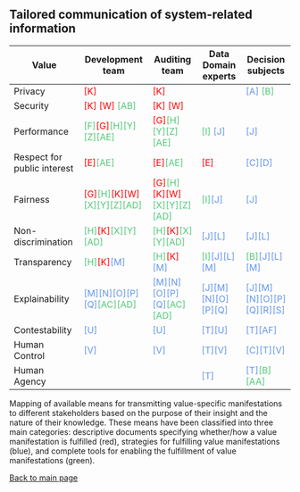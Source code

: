 ## Tailored communication of system-related information

| Value       | Development team  | Auditing team  | Data Domain experts | Decision subjects |
| ----------- | ----------------- | -------------- | ------------------- | ------------------
| Privacy     | <span style="color:red">[K]</span> | <span style="color:red">[K]</span> | |<span style="color:#6495ED">[A]</span>  <span style="color:#50C878">[B]</span> 
| Security | <span style="color:red">[K]</span> <span style="color:red">[W]</span> <span style="color:#50C878">[AB]</span> | <span style="color:red">[K]</span> <span style="color:red">[W]</span>  
|Performance | <span style="color:#50C878">[F]</span><span style="color:red">[G]</span><span style="color:#50C878">[H]</span><span style="color:#50C878">[Y]</span><span style="color:#50C878">[Z]</span><span style="color:#50C878">[AE]</span> | <span style="color:red">[G]</span><span style="color:#50C878">[H]</span><span style="color:#50C878">[Y]</span><span style="color:#50C878">[Z]</span><span style="color:#50C878">[AE]</span> |<span style="color:#50C878">[I]</span> <span style="color:#6495ED">[J]</span>| <span style="color:#6495ED">[J]</span>
| Respect for public interest | <span style="color:red">[E]</span><span style="color:#50C878">[AE]</span> |<span style="color:red">[E]</span><span style="color:#50C878">[AE]</span> |<span style="color:red">[E]</span> |<span style="color:#6495ED">[C]</span><span style="color:#6495ED">[D]</span> 
| Fairness | <span style="color:red">[G]</span><span style="color:#50C878">[H]</span><span style="color:red">[K]</span><span style="color:red">[W]</span><span style="color:#50C878">[X]</span><span style="color:#50C878">[Y]</span><span style="color:#50C878">[Z]</span><span style="color:#50C878">[AD]</span>| <span style="color:red">[G]</span><span style="color:#50C878">[H]</span><span style="color:red">[K]</span><span style="color:red">[W]</span><span style="color:#50C878">[X]</span><span style="color:#50C878">[Y]</span><span style="color:#50C878">[Z]</span><span style="color:#50C878">[AD]</span> |<span style="color:#50C878">[I]</span><span style="color:#6495ED">[J]</span>|<span style="color:#6495ED">[J]</span>
| Non-discrimination | <span style="color:#50C878">[H]</span><span style="color:red">[K]</span><span style="color:#50C878">[X]</span><span style="color:#50C878">[Y]</span><span style="color:#50C878">[AD]</span> |<span style="color:#50C878">[H]</span><span style="color:red">[K]</span><span style="color:#50C878">[X]</span><span style="color:#50C878">[Y]</span><span style="color:#50C878">[AD]</span> |<span style="color:#6495ED">[J]</span><span style="color:#6495ED">[L]</span>| <span style="color:#6495ED">[J]</span><span style="color:#6495ED">[L]</span>
| Transparency | <span style="color:#50C878">[H]</span><span style="color:red">[K]</span><span style="color:#6495ED">[M]</span>|<span style="color:#50C878">[H]</span><span style="color:red">[K]</span><span style="color:#6495ED">[M]</span> | <span style="color:#50C878">[I]</span><span style="color:#6495ED">[J]</span><span style="color:#6495ED">[L]</span><span style="color:#6495ED">[M]</span>|<span style="color:#50C878">[B]</span><span style="color:#6495ED">[J]</span><span style="color:#6495ED">[L]</span><span style="color:#6495ED">[M]</span>
| Explainability| <span style="color:#6495ED">[M]</span><span style="color:#6495ED">[N]</span><span style="color:#6495ED">[O]</span><span style="color:#6495ED">[P]</span><span style="color:#6495ED">[Q]</span><span style="color:#50C878">[AC]</span><span style="color:#50C878">[AD]</span> |<span style="color:#6495ED">[M]</span><span style="color:#6495ED">[N]</span><span style="color:#6495ED">[O]</span><span style="color:#6495ED">[P]</span><span style="color:#6495ED">[Q]</span><span style="color:#50C878">[AC]</span><span style="color:#50C878">[AD]</span>| <span style="color:#6495ED">[J]</span><span style="color:#6495ED">[M]</span><span style="color:#6495ED">[N]</span><span style="color:#6495ED">[O]</span><span style="color:#6495ED">[P]</span><span style="color:#6495ED">[Q]</span>|<span style="color:#6495ED">[J]</span><span style="color:#6495ED">[M]</span><span style="color:#6495ED">[N]</span><span style="color:#6495ED">[O]</span><span style="color:#6495ED">[P]</span><span style="color:#6495ED">[Q]</span><span style="color:#6495ED">[R]</span><span style="color:#6495ED">[S]</span>
| Contestability| <span style="color:#6495ED">[U]</span>|<span style="color:#6495ED">[U]</span>|<span style="color:#6495ED">[T]</span><span style="color:#6495ED">[U]</span>|<span style="color:#6495ED">[T]</span><span style="color:#6495ED">[AF]</span>
|Human Control|<span style="color:#6495ED">[V]</span>|<span style="color:#6495ED">[V]</span>|<span style="color:#6495ED">[T]</span><span style="color:#6495ED">[V]</span>|<span style="color:#6495ED">[C]</span><span style="color:#6495ED">[T]</span><span style="color:#6495ED">[V]</span>
|Human Agency| ||<span style="color:#6495ED">[T]</span>|<span style="color:#6495ED">[T]</span><span style="color:#50C878">[B]</span><span style="color:#50C878">[AA]</span> 

Mapping of available means for transmitting value-specific manifestations to different stakeholders based on the purpose of
their insight and the nature of their knowledge. These means have been classified into three main categories: descriptive documents
specifying whether/how a value manifestation is fulfilled (red), strategies for fulfilling value manifestations (blue), and complete tools
for enabling the fulfillment of value manifestations (green). 

[Back to main page](index.md)


         
